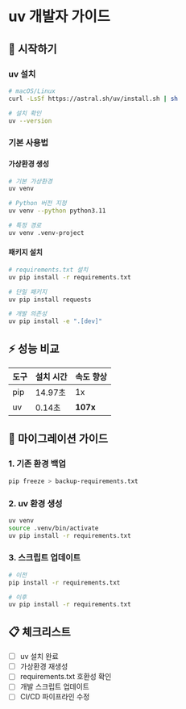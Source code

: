 # uv 개발자 가이드

## 🚀 시작하기

### uv 설치
```bash
# macOS/Linux
curl -LsSf https://astral.sh/uv/install.sh | sh

# 설치 확인
uv --version
```

### 기본 사용법

#### 가상환경 생성
```bash
# 기본 가상환경
uv venv

# Python 버전 지정
uv venv --python python3.11

# 특정 경로
uv venv .venv-project
```

#### 패키지 설치
```bash
# requirements.txt 설치
uv pip install -r requirements.txt

# 단일 패키지
uv pip install requests

# 개발 의존성
uv pip install -e ".[dev]"
```

## ⚡ 성능 비교

| 도구 | 설치 시간 | 속도 향상 |
|------|-----------|-----------|
| pip  | 14.97초   | 1x        |
| uv   | 0.14초    | **107x**  |

## 🔧 마이그레이션 가이드

### 1. 기존 환경 백업
```bash
pip freeze > backup-requirements.txt
```

### 2. uv 환경 생성
```bash
uv venv
source .venv/bin/activate
uv pip install -r requirements.txt
```

### 3. 스크립트 업데이트
```bash
# 이전
pip install -r requirements.txt

# 이후  
uv pip install -r requirements.txt
```

## 📋 체크리스트

- [ ] uv 설치 완료
- [ ] 가상환경 재생성
- [ ] requirements.txt 호환성 확인
- [ ] 개발 스크립트 업데이트
- [ ] CI/CD 파이프라인 수정